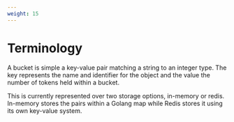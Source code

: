 ```yaml
---
weight: 15
---
```


# Terminology

A bucket is simple a key-value pair matching a string to an integer type.
The key represents the name and identifier for the object and the value the number
of tokens held within a bucket.

This is currently represented over two storage options, in-memory or redis. In-memory
stores the pairs within a Golang map while Redis stores it using its own key-value system.